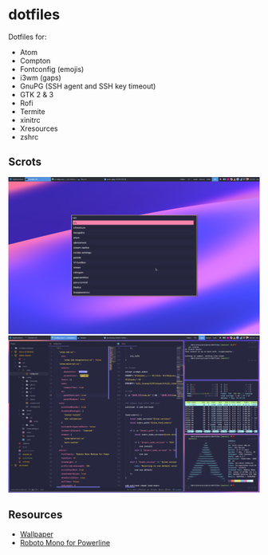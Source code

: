 # dotfiles

Dotfiles for:

-   Atom
-   Compton
-   Fontconfig (emojis)
-   i3wm (gaps)
-   GnuPG (SSH agent and SSH key timeout)
-   GTK 2 & 3
-   Rofi
-   Termite
-   xinitrc
-   Xresources
-   zshrc

## Scrots
![Rofi](scrot-rofi.png)
![Atom, Termite htop, neofetch](scrot.png)

## Resources
-   [Wallpaper](<https://dribbble.com/shots/3847300-Accidental-Wallpaper/attachments/871699>)
-   [Roboto Mono for Powerline](https://github.com/powerline/fonts/tree/master/RobotoMono)
